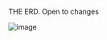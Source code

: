 THE ERD. Open to changes

![image](https://github.com/user-attachments/assets/227caacf-bbd4-4753-a30b-e445f91d3c05)

